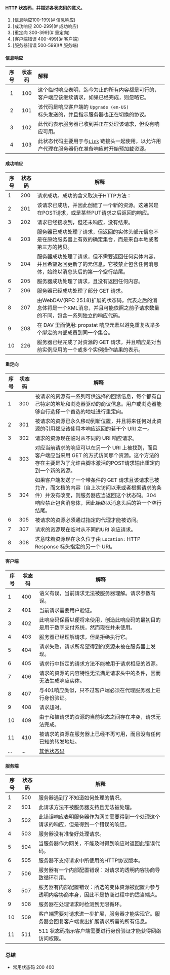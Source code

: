 #### HTTP 状态码，并描述各状态码的意义。

1. [信息响应100-199](# 信息响应)
2. [成功响应 200-299](# 成功响应)
3. [重定向 300-399](# 重定向)
4. [客户端错误 400-499](# 客户端)
5. [服务器错误 500-599](# 服务端)



#### 信息响应

| 序号 | 状态码 | 解释                                                         |
| :--: | :----: | :----------------------------------------------------------- |
|  1   |  100   | 这个临时响应表明，迄今为止的所有内容都是可行的，客户端应该继续请求，如果已经完成，则忽略它。 |
|  2   |  101   | 该代码是响应客户端的 <code>Upgrade (en-US) </code>标头发送的，并且指示服务器也正在切换的协议。 |
|  3   |  102   | 此代码表示服务器已收到并正在处理该请求，但没有响应可用。     |
|  4   |  103   | 此状态代码主要用于与[`Link`](https://developer.mozilla.org/zh-CN/docs/Web/HTTP/Headers/Link) 链接头一起使用，以允许用户代理在服务器仍在准备响应时开始预加载资源。 |

#### 成功响应

| 序号 | 状态码 | 解释                                                         |
| ---- | ------ | ------------------------------------------------------------ |
| 1    | 200    | 请求成功。成功的含义取决于HTTP方法：                         |
| 2    | 201    | 该请求已成功，并因此创建了一个新的资源。这通常是在POST请求，或是某些PUT请求之后返回的响应。 |
| 3    | 202    | 请求已经接收到，但还未响应，没有结果。                       |
| 4    | 203    | 服务器已成功处理了请求，但返回的实体头部元信息不是在原始服务器上有效的确定集合，而是来自本地或者第三方的拷贝。 |
| 5    | 204    | 服务器成功处理了请求，但不需要返回任何实体内容，并且希望返回更新了的元信息。它被禁止包含任何消息体，始终以消息头后的第一个空行结尾。 |
| 6    | 205    | 服务器成功处理了请求，且没有返回任何内容。                   |
| 7    | 206    | 服务器已经成功处理了部分 GET 请求。                          |
| 8    | 207    | 由WebDAV(RFC 2518)扩展的状态码，代表之后的消息体将是一个XML消息，并且可能依照之前子请求数量的不同，包含一系列独立的响应代码。 |
| 9    | 208    | 在 DAV 里面使用: propstat 响应元素以避免重复枚举多个绑定的内部成员到同一个集合。 |
| 10   | 226    | 服务器已经完成了对资源的 GET 请求，并且响应是对当前实例应用的一个或多个实例操作结果的表示。 |

#### 重定向

| 序号 | 状态码 | 解释                                                         |
| ---- | ------ | ------------------------------------------------------------ |
| 1    | 300    | 被请求的资源有一系列可供选择的回馈信息，每个都有自己特定的地址和浏览器驱动的商议信息。用户或浏览器能够自行选择一个首选的地址进行重定向。 |
| 2    | 301    | 被请求的资源已永久移动到新位置，并且将来任何对此资源的引用都应该使用本响应返回的若干个 URI 之一。 |
| 3    | 302    | 请求的资源现在临时从不同的 URI 响应请求。                    |
| 4    | 303    | 对应当前请求的响应可以在另一个 URI 上被找到，而且客户端应当采用 GET 的方式访问那个资源。这个方法的存在主要是为了允许由脚本激活的POST请求输出重定向到一个新的资源。 |
| 5    | 304    | 如果客户端发送了一个带条件的 GET 请求且该请求已被允许，而文档的内容（自上次访问以来或者根据请求的条件）并没有改变，则服务器应当返回这个状态码。304 响应禁止包含消息体，因此始终以消息头后的第一个空行结尾。 |
| 6    | 305    | 被请求的资源必须通过指定的代理才能被访问。                   |
| 7    | 307    | 请求的资源现在临时从不同的URI 响应请求。                     |
| 8    | 308    | 这意味着资源现在永久位于由 `Location:` HTTP Response 标头指定的另一个 URI。 |

#### 客户端

| 序号 | 状态码 | 解释                                                         |
| ---- | ------ | ------------------------------------------------------------ |
| 1    | 400    | 语义有误，当前请求无法被服务器理解。请求参数有误。           |
| 2    | 401    | 当前请求需要用户验证。                                       |
| 3    | 402    | 此响应码保留以便将来使用，创造此响应码的最初目的是用于数字支付系统，然而现在并未使用。 |
| 4    | 403    | 服务器已经理解请求，但是拒绝执行它。                         |
| 5    | 404    | 请求失败，请求所希望得到的资源未被在服务器上发现。           |
| 6    | 405    | 请求行中指定的请求方法不能被用于请求相应的资源。             |
| 7    | 406    | 请求的资源的内容特性无法满足请求头中的条件，因而无法生成响应实体。 |
| 8    | 407    | 与401响应类似，只不过客户端必须在代理服务器上进行身份验证。  |
| 9    | 408    | 请求超时。                                                   |
| 10   | 409    | 由于和被请求的资源的当前状态之间存在冲突，请求无法完成。     |
| 11   | 410    | 被请求的资源在服务器上已经不再可用，而且没有任何已知的转发地址。 |
| ...  | ...    | [其他状态码]( https://developer.mozilla.org/zh-CN/docs/Web/HTTP/Status#%E9%87%8D%E5%AE%9A%E5%90%91) |

#### 服务端

| 序号 | 状态码 | 解释                                                         |
| ---- | ------ | ------------------------------------------------------------ |
| 1    | 500    | 服务器遇到了不知道如何处理的情况。                           |
| 2    | 501    | 此请求方法不被服务器支持且无法被处理。                       |
| 3    | 502    | 此错误响应表明服务器作为网关需要得到一个处理这个请求的响应，但是得到一个错误的响应。 |
| 4    | 503    | 服务器没有准备好处理请求。                                   |
| 5    | 504    | 当服务器作为网关，不能及时得到响应时返回此错误代码。         |
| 6    | 505    | 服务器不支持请求中所使用的HTTP协议版本。                     |
| 7    | 506    | 服务器有一个内部配置错误：对请求的透明内容协商导致循环引用。 |
| 8    | 507    | 服务器有内部配置错误：所选的变体资源被配置为参与透明内容协商本身，因此不是协商过程中的适当端点。 |
| 9    | 508    | 服务器在处理请求时检测到无限循环。                           |
| 10   | 509    | 客户端需要对请求进一步扩展，服务器才能实现它。服务器会回复客户端发出扩展请求所需的所有信息。 |
| 11   | 511    | 511 状态码指示客户端需要进行身份验证才能获得网络访问权限。   |

### 总结

- 常用状态码 200 400